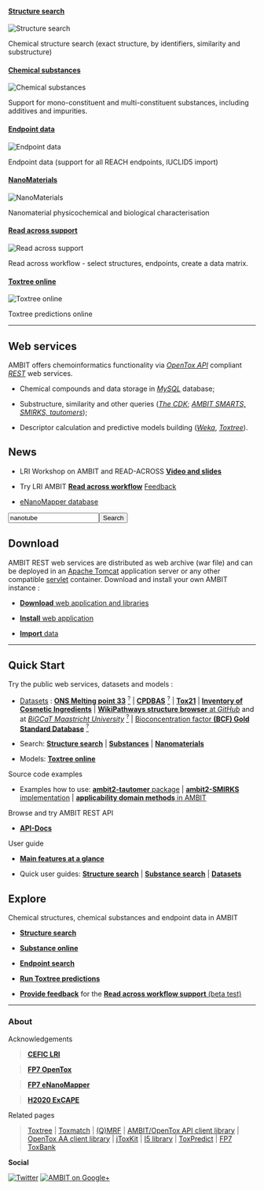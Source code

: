 #### [Structure search][smarts]

![Structure search](images/screenshots/search_substructure_2.png "AMBIT Substructure search")

Chemical structure search (exact structure, by identifiers, similarity and substructure)

#### [Chemical substances][composition]

![Chemical substances](images/screenshots/composition.png "Chemical substances composition")

Support for mono-constituent and multi-constituent  substances, including additives and impurities.

#### [Endpoint data][endpoint]

![Endpoint data](images/screenshots/endpoint_repeateddose_oral.png "Repeated dose toxicity")

Endpoint data (support for all REACH endpoints, IUCLID5 import) 

#### [NanoMaterials][nanomaterials]

![NanoMaterials](images/screenshots/mwcnt.png "Multiwalled Carbon Nanotubes")

Nanomaterial physicochemical and biological characterisation 

#### [Read across support][ra]

![Read across support](images/screenshots/ra_matrix.png "AMBIT Read across support")

Read across workflow - select structures, endpoints, create a data matrix.

#### [Toxtree online][toxtree]

![Toxtree online](images/screenshots/toxtree_1.png "Toxtree online")

Toxtree predictions online

[smarts]: usage.html
[endpoint]: usage_substance.html
[composition]: usage_substance.html
[ra]: http://apps.ideaconsult.net/data/ui/assessment
[nanomaterials]: enanomapper.html
[toxtree]: https://apps.ideaconsult.net/data/ui/toxtree

---

## Web services

AMBIT offers chemoinformatics functionality via [*OpenTox API*](api.html) compliant [*REST*](rest.html) web services. 

- Chemical compounds and data storage in [*MySQL*](http://mysql.com) database; 

- Substructure, similarity and other queries ([*The CDK*](http://cdk.sf.net); [*AMBIT SMARTS, SMIRKS, tautomers*](pubs_citeambit.html));

- Descriptor calculation and predictive models building ([*Weka*](http://www.cs.waikato.ac.nz/ml/weka/), [*Toxtree*](http://toxtree.sf.net)).

## News

- LRI Workshop on AMBIT and READ-ACROSS [**Video and slides**](http://cefic-lri.org/events/lri-workshop-on-ambit-and-read-across/)

- Try LRI AMBIT [**Read across workflow**](https://apps.ideaconsult.net/ambit3)  [Feedback](https://docs.google.com/forms/d/1hhKCBTeBTqvfQxW3g2vc_ShNk29hof_WDHtt-cimjGQ/viewform)
 
- [eNanoMapper database](./enanomapper.html) 

 <form action="http://enanomapper.github.io/data.enanomapper.net/" method="GET"><input type="text" id="search" name="search" value="nanotube"/><input type='submit' value='Search'/></form>
 
## Download

AMBIT REST web services are distributed as web archive (war file) and can be deployed in an [Apache Tomcat](http://tomcat.apache.org/) application server or any other compatible [servlet](http://en.wikipedia.org/wiki/Java_Servlet) container. Download and install your own AMBIT instance :

-   [**Download** web application and libraries](./downloads.html)

-   [**Install** web application](./install_ambitrest.html)

-   [**Import** data](./usage_dataset.html)

---

## Quick Start

Try the public web services, datasets and models : 

-   [Datasets](https://apps.ideaconsult.net/data/dataset?pagesize=100) : [**ONS Melting point 33**](https://apps.ideaconsult.net/data/ui/_dataset?dataset_uri=https%3A%2F%2Fapps.ideaconsult.net%2Fdata%2Fdataset%2F45) [<sup>?</sup>](http://precedings.nature.com/documents/6229/version/1) | [**CPDBAS**](https://apps.ideaconsult.net/data/ui/_dataset?dataset_uri=https%3A%2F%2Fapps.ideaconsult.net%2Fdata%2Fdataset%2F10) [<sup>?</sup>](http://www.epa.gov/ncct/dsstox/sdf_cpdbas.html) | [**Tox21**](https://apps.ideaconsult.net/data/ui/_dataset?dataset_uri=https%3A%2F%2Fapps.ideaconsult.net%2Fdata%2Fdataset%2F36) | [**Inventory of Cosmetic Ingredients**](https://apps.ideaconsult.net/data/ui/_dataset?dataset_uri=https%3A%2F%2Fapps.ideaconsult.net%2Fdata%2Fdataset%2F1) | [**WikiPathways structure browser** at *GitHub*](http://ideaconsult.github.io/Toxtree.js) and at [*BiGCaT Maastricht University*](http://www.bigcat.unimaas.nl/~egonw/wpm/) [<sup>?</sup>](http://wikipathways.org/index.php/WikiPathways) |  [Bioconcentration factor **(BCF) Gold Standard Database**](http://ambit.sourceforge.net/euras/) [<sup>?</sup>](http://www.cefic-lri.org/lri-toolbox/bcf)
     
-   Search: [**Structure search**](https://apps.ideaconsult.net/data/ui/_search) | [**Substances**](https://apps.ideaconsult.net/data/substances) | [**Nanomaterials**](https://apps.ideaconsult.net/enanomapper/substances) 
   
-   Models: [**Toxtree online**](https://apps.ideaconsult.net/data/ui/toxtree)

Source code examples

-   Examples how to use: [**ambit2-tautomer** package](https://github.com/ideaconsult/examples-ambit/tree/master/tautomers-example) | [**ambit2-SMIRKS** implementation](https://github.com/ideaconsult/examples-ambit/tree/master/smirks-example) | [**applicability domain methods** in AMBIT](https://github.com/ideaconsult/examples-ambit/tree/master/appdomain-example)

Browse and try AMBIT REST API

-   [**API-Docs**](http://ideaconsult.github.io/examples-ambit/apidocs/)	

User guide

-   [**Main features at a glance**](intro.html)

-   Quick user guides: [**Structure search**](usage.html) | [**Substance search**](usage_substance.html) | [**Datasets**](usage_dataset.html)

## Explore 

Chemical structures, chemical substances and endpoint data in AMBIT    

-   [**Structure search**](https://apps.ideaconsult.net/ambit3/ui/_search)

-   [**Substance online**](https://apps.ideaconsult.net/ambit3/substance)

-   [**Endpoint search**](https://apps.ideaconsult.net/ambit3/query/study)

-   [**Run Toxtree predictions**](https://apps.ideaconsult.net/ambit3/ui/toxtree)

-   [**Provide feedback**](https://docs.google.com/forms/d/1ncsW59uGAJfEUgSv8tvfbiU0XRXIik9RuRJ376WnkB0/viewform) for the [**Read across workflow support** (beta test)](https://apps.ideaconsult.net/ambit3/ui/assessment)   

---

### About

Acknowledgements

>[**CEFIC LRI**](http://www.cefic-lri.org/)

>[**FP7 OpenTox**](http://opentox.org/)

>[**FP7 eNanoMapper**](http://enanomapper.net)

>[**H2020 ExCAPE**](http://cordis.europa.eu/project/rcn/197542_en.html)

Related pages

> [Toxtree](http://toxtree.sf.net/) | [Toxmatch](http://toxmatch.sf.net/) |  [(Q)MRF](http://qmrf.sf.net/) | 
 [AMBIT/OpenTox API client library](https://github.com/ideaconsult/opentox-cli) | [OpenTox AA client library](https://github.com/vedina/opentox-aa-cli) | 
 [jToxKit](https://github.com/ideaconsult/Toxtree.js) | [I5 library](https://github.com/ideaconsult/i5) | [ToxPredict](http://toxpredict.org) |
 [FP7 ToxBank](http://toxbank.net)

**Social**

[![Twitter](./images/twitter.png)](https://twitter.com/10705013)  [![AMBIT on Google+](./images/googleplus.png)](https://plus.google.com/116849658963631645389/posts)

